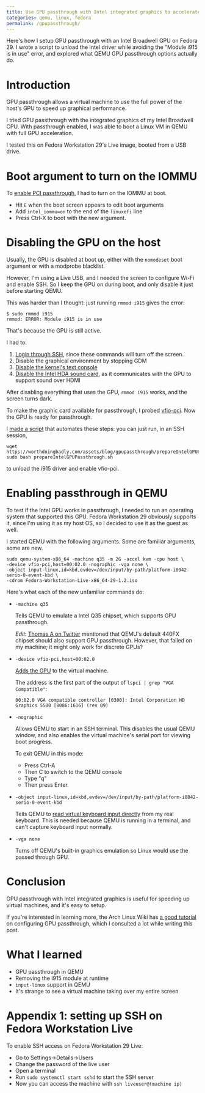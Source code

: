 ```yaml
---
title: Use GPU passthrough with Intel integrated graphics to accelerate QEMU on Fedora
categories: qemu, linux, fedora
permalink: /gpupassthrough/
---
```


Here's how I setup GPU passthrough with an Intel Broadwell GPU on Fedora 29. I wrote a script to unload the Intel driver while avoiding the "Module i915 is in use" error, and explored what QEMU GPU passthrough options actually do.

# Introduction

GPU passthrough allows a virtual machine to use the full power of the host's GPU to speed up graphical performance.

I tried GPU passthrough with the integrated graphics of my Intel Broadwell CPU. With passthrough enabled, I was able to boot a Linux VM in QEMU with full GPU acceleration.

I tested this on Fedora Workstation 29's Live image, booted from a USB drive.

# Boot argument to turn on the IOMMU

To [enable PCI passthrough](https://www.linux-kvm.org/page/How_to_assign_devices_with_VT-d_in_KVM
), I had to turn on the IOMMU at boot.

- Hit `E` when the boot screen appears to edit boot arguments
- Add `intel_iommu=on` to the end of the `linuxefi` line
- Press Ctrl-X to boot with the new argument.

# Disabling the GPU on the host

Usually, the GPU is disabled at boot up, either with the `nomodeset` boot argument or with a modprobe blacklist.

However, I'm using a Live USB, and I needed the screen to configure Wi-Fi and enable SSH. So I keep the GPU on during boot, and only disable it just before starting QEMU.

This was harder than I thought: just running `rmmod i915` gives the error:

```
$ sudo rmmod i915
rmmod: ERROR: Module i915 is in use
```

That's because the GPU is still active.

I had to:

1. [Login through SSH](#appendix-1-setting-up-ssh-on-fedora-workstation-live), since these commands will turn off the screen.
2. Disable the graphical environment by stopping GDM
3. [Disable the kernel's text console](https://bugs.freedesktop.org/show_bug.cgi?id=29828)
4. [Disable the Intel HDA sound card](https://bugs.freedesktop.org/show_bug.cgi?id=70336), as it communicates with the GPU to support sound over HDMI

After disabling everything that uses the GPU, `rmmod i915` works, and the screen turns dark.

To make the graphic card available for passthrough, I probed [vfio-pci](https://wiki.archlinux.org/index.php/PCI_passthrough_via_OVMF#With_vfio-pci_loaded_as_a_module). Now the GPU is ready for passthrough.

I [made a script](/assets/blog/gpupassthrough/prepareIntelGPUPassthrough.sh) that automates these steps: you can just run, in an SSH session,

```
wget https://worthdoingbadly.com/assets/blog/gpupassthrough/prepareIntelGPUPassthrough.sh
sudo bash prepareIntelGPUPassthrough.sh
```

to unload the i915 driver and enable vfio-pci.

# Enabling passthrough in QEMU

To test if the Intel GPU works in passthrough, I needed to run an operating system that supported this GPU. Fedora Workstation 29 obviously supports it, since I'm using it as my host OS, so I decided to use it as the guest as well.

I started QEMU with the following arguments. Some are familiar arguments, some are new.

```
sudo qemu-system-x86_64 -machine q35 -m 2G -accel kvm -cpu host \
-device vfio-pci,host=00:02.0 -nographic -vga none \
-object input-linux,id=kbd,evdev=/dev/input/by-path/platform-i8042-serio-0-event-kbd \
-cdrom Fedora-Workstation-Live-x86_64-29-1.2.iso
```

Here's what each of the new unfamiliar commands do:

- `-machine q35`

  Tells QEMU to emulate a Intel Q35 chipset, which supports GPU passthrough.

  _Edit_: [Thomas A on Twitter](https://twitter.com/CT_the_man_doll/status/1095562088687124486) mentioned that QEMU's default 440FX chipset should also support GPU passthrough. However, that failed on my machine; it might only work for discrete GPUs?

- `-device vfio-pci,host=00:02.0`

  [Adds the GPU](https://wiki.archlinux.org/index.php/PCI_passthrough_via_OVMF#Plain_QEMU_without_libvirt) to the virtual machine.

  The address is the first part of the output of `lspci | grep "VGA Compatible"`:

  ```
  00:02.0 VGA compatible controller [0300]: Intel Corporation HD Graphics 5500 [8086:1616] (rev 09)
  ```

- `-nographic`

  Allows QEMU to start in an SSH terminal. This disables the usual QEMU window, and also enables the virtual machine's serial port for viewing boot progress.

  To exit QEMU in this mode:

  - Press Ctrl-A
  - Then C to switch to the QEMU console
  - Type "q"
  - Then press Enter.

- `-object input-linux,id=kbd,evdev=/dev/input/by-path/platform-i8042-serio-0-event-kbd`

  Tells QEMU to [read virtual keyboard input directly](https://www.kraxel.org/blog/2016/04/linux-evdev-input-support-in-qemu-2-6/) from my real keyboard. This is needed because QEMU is running in a terminal, and can't capture keyboard input normally.

- `-vga none`

  Turns off QEMU's built-in graphics emulation so Linux would use the passed through GPU.

# Conclusion

GPU passthrough with Intel integrated graphics is useful for speeding up virtual machines, and it's easy to setup.

If you're interested in learning more, the Arch Linux Wiki has [a good tutorial](https://wiki.archlinux.org/index.php/PCI_passthrough_via_OVMF#Plain_QEMU_without_libvirt) on configuring GPU passthrough, which I consulted a lot while writing this post.

# What I learned

- GPU passthrough in QEMU
- Removing the i915 module at runtime
- `input-linux` support in QEMU
- It's strange to see a virtual machine taking over my entire screen

# Appendix 1: setting up SSH on Fedora Workstation Live

To enable SSH access on Fedora Workstation 29 Live:

- Go to Settings->Details->Users
- Change the password of the live user
- Open a terminal
- Run `sudo systemctl start sshd` to start the SSH server
- Now you can access the machine with `ssh liveuser@(machine ip)`
